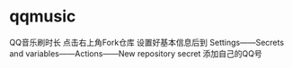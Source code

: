 # qqmusic
QQ音乐刷时长
点击右上角Fork仓库
设置好基本信息后到
Settings——Secrets and variables——Actions——New repository secret
添加自己的QQ号
